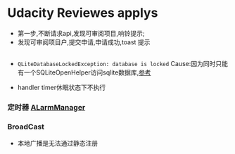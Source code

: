 # Udacity Reviewes applys
* 第一步,不断请求api,发现可审阅项目,响铃提示;
* 发现可审阅项目户,提交申请,申请成功,toast 提示



## 
* ```QLiteDatabaseLockedException: database is locked```
    Cause:因为同时只能有一个SQLiteOpenHelper访问sqlite数据库,[参考](http://blog.csdn.net/u010002184/article/details/51508082)
    
* handler timer休眠状态下不执行

### 定时器 [ALarmManager](https://www.jianshu.com/p/d69a90bc44c0)


### BroadCast
 * 本地广播是无法通过静态注册